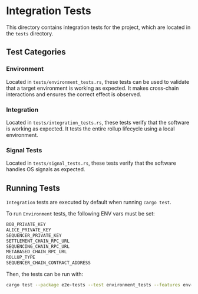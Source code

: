 # Integration Tests

This directory contains integration tests for the project, which are located in the `tests` directory.

## Test Categories

### Environment

Located in `tests/environment_tests.rs`, these tests can be used to validate that a target environment is working as expected.
It makes cross-chain interactions and ensures the correct effect is observed.

### Integration

Located in `tests/integration_tests.rs`, these tests verify that the software is working as expected. It tests the entire rollup lifecycle using a local environment.

### Signal Tests

Located in `tests/signal_tests.rs`, these tests verify that the software handles OS signals as expected.

## Running Tests

`Integration` tests are executed by default when running `cargo test`.

To run `Environment` tests, the following ENV vars must be set:

```bash
BOB_PRIVATE_KEY
ALICE_PRIVATE_KEY
SEQUENCER_PRIVATE_KEY
SETTLEMENT_CHAIN_RPC_URL
SEQUENCING_CHAIN_RPC_URL
METABASED_CHAIN_RPC_URL
ROLLUP_TYPE
SEQUENCER_CHAIN_CONTRACT_ADDRESS
```

Then, the tests can be run with:

```bash
cargo test --package e2e-tests --test environment_tests --features env-tests
```

